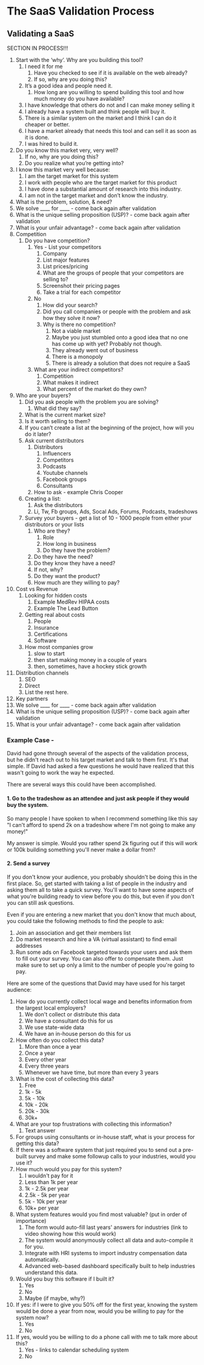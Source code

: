 # The SaaS Validation Process

## Validating a SaaS





SECTION IN PROCESS!!!

1. Start with the ‘why’. Why are you building this tool?
   1. I need it for me
      1. Have you checked to see if it is available on the web already?
      2. If so, why are you doing this?
   2. It’s a good idea and people need it.
      1. How long are you willing to spend building this tool and how much money do you have available?
   3. I have knowledge that others do not and I can make money selling it
   4. I already have a system built and think people will buy it.
   5. There is a similar system on the market and I think I can do it cheaper or better.
   6. I have a market already that needs this tool and can sell it as soon as it is done.
   7. I was hired to build it.
2. Do you know this market very, very well?
   1. If no, why are you doing this?
   2. Do you realize what you’re getting into?
3. I know this market very well because:
   1. I am the target market for this system
   2. I work with people who are the target market for this product
   3. I have done a substantial amount of research into this industry.
   4. I am not in the target market and don’t know the industry.
4. What is the problem, solution, & need?
5. We solve \_\_\_\_ for \_\_\_\_ - come back again after validation
6. What is the unique selling proposition \(USP\)? - come back again after validation
7. What is your unfair advantage? - come back again after validation
8. Competition
   1. Do you have competition?
      1. Yes - List your competitors
         1. Company
         2. List major features
         3. List prices/pricing
         4. What are the groups of people that your competitors are selling to?
         5. Screenshot their pricing pages
         6. Take a trial for each competitor
      2. No
         1. How did your search?
         2. Did you call companies or people with the problem and ask how they solve it now?
         3. Why is there no competition?
            1. Not a viable market
            2. Maybe you just stumbled onto a good idea that no one has come up with yet? Probably not though.
            3. They already went out of business
            4. There is a monopoly 
            5. There is already a solution that does not require a SaaS
      3. What are your indirect competitors?
         1. Competition
         2. What makes it indirect
         3. What percent of the market do they own?
9. Who are your buyers?
   1. Did you ask people with the problem you are solving?
      1. What did they say?
   2. What is the current market size? 
   3. Is it worth selling to them?
   4. If you can’t create a list at the beginning of the project, how will you do it later?
   5. Ask current distributors
      1. Distributors 
         1. Influencers
         2. Competitors
         3. Podcasts
         4. Youtube channels
         5. Facebook groups
         6. Consultants
      2. How to ask - example Chris Cooper
   6. Creating a list:
      1. Ask the distributors
      2. Li, Tw, Fb groups, Ads, Socal Ads, Forums, Podcasts, tradeshows
   7. Survey your buyers - get a list of 10  - 1000 people from either your distributors or your lists
      1. Who are they?
         1. Role
         2. How long in business
         3. Do they have the problem?
      2. Do they have the need?
      3. Do they know they have a need?
      4. If not, why?
      5. Do they want the product?
      6. How much are they willing to pay?
10. Cost vs Revenue
    1. Looking for hidden costs
       1. Example MedRev HIPAA costs
       2. Example The Lead Button
    2. Getting real about costs
       1. People
       2. Insurance
       3. Certifications
       4. Software
    3. How most companies grow
       1. slow to start
       2. then start making money in a couple of years
       3. then, sometimes, have a hockey stick growth
11. Distribution channels
    1. SEO
    2. Direct
    3. List the rest here.
12. Key partners
13. We solve \_\_\_\_ for \_\_\_\_ - come back again after validation
14. What is the unique selling proposition \(USP\)? - come back again after validation
15. What is your unfair advantage? - come back again after validation

### Example Case - 

David had gone through several of the aspects of the validation process, but he didn't reach out to his target market and talk to them first. It's that simple. If David had asked a few questions he would have realized that this wasn't going to work the way he expected. 

There are several ways this could have been accomplished. 

#### 1. Go to the tradeshow as an attendee and just ask people if they would buy the system. 

So many people I have spoken to when I recommend something like this say "I can't afford to spend 2k on a tradeshow where I'm not going to make any money!"

My answer is simple. Would you rather spend 2k figuring out if this will work or 100k building something you'll never make a dollar from? 

#### 2. Send a survey

If you don't know your audience, you probably shouldn't be doing this in the first place. So, get started with taking a list of people in the industry and asking them all to take a quick survey. You'll want to have some aspects of what you're building ready to view before you do this, but even if you don't you can still ask questions. 

Even if you are entering a new market that you don't know that much about, you could take the following methods to find the people to ask:

1. Join an association and get their members list
2. Do market research and hire a VA \(virtual assistant\) to find email addresses
3. Run some ads on Facebook targeted towards your users and ask them to fill out your survey. You can also offer to compensate them. Just make sure to set up only a limit to the number of people you're going to pay. 

Here are some of the questions that David may have used for his target audience:

1. How do you currently collect local wage and benefits information from the largest local employers?
   1. We don't collect or distribute this data
   2. We have a consultant do this for us
   3. We use state-wide data
   4. We have an in-house person do this for us
2. How often do you collect this data?
   1. More than once a year
   2. Once a year
   3. Every other year
   4. Every three years
   5. Whenever we have time, but more than every 3 years
3. What is the cost of collecting this data?
   1. Free
   2. 1k - 5k
   3. 5k - 10k
   4. 10k - 20k
   5. 20k - 30k
   6. 30k+
4. What are your top frustrations with collecting this information?
   1. Text answer
5. For groups using consultants or in-house staff, what is your process for getting this data?
6. If there was a software system that just required you to send out a pre-built survey and make some followup calls to your industries, would you use it?
7. How much would you pay for this system?
   1. I wouldn't pay for it
   2. Less than 1k per year
   3. 1k - 2.5k per year
   4. 2.5k - 5k per year
   5. 5k - 10k per year
   6. 10k+ per year
8. What system features would you find most valuable? \(put in order of importance\) 
   1. The form would auto-fill last years' answers for industries \(link to video showing how this would work\)
   2. The system would anonymously collect all data and auto-compile it for you.
   3. Integrate with HRI systems to import industry compensation data automatically.
   4. Advanced web-based dashboard specifically built to help industries understand this data.
9. Would you buy this software if I built it?
   1. Yes
   2. No
   3. Maybe \(if maybe, why?\)
10. If yes: if I were to give you 50% off for the first year, knowing the system would be done a year from now, would you be willing to pay for the system now?
    1. Yes
    2. No
11. If yes, would you be willing to do a phone call with me to talk more about this?
    1. Yes - links to calendar scheduling system
    2. No

